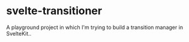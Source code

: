 # svelte-transitioner

A playground project in which I'm trying to build a transition manager in SvelteKit..